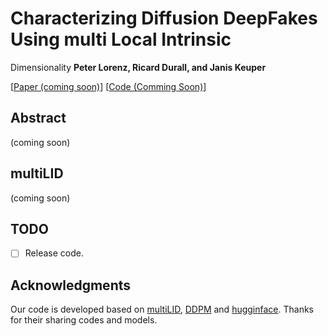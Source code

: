 # Characterizing Diffusion DeepFakes Using multi Local Intrinsic
Dimensionality
<b>Peter Lorenz, Ricard Durall, and Janis Keuper</b>

[[Paper (coming soon)](https://arxiv.org)] [[Code (Comming Soon)]()] 


## Abstract
(coming soon)

<!-- <p align="center">
<img src="figs/teaser.png" width=60%>
</p> -->

## multiLID
(coming soon)
<!-- <p align="center">
<img src="figs/dire.png" width=60%>
</p> -->

## TODO
- [ ] Release code.

## Acknowledgments
Our code is developed based on [multiLID](https://arxiv.org/pdf/2212.06776.pdf), [DDPM](https://arxiv.org/abs/2006.11239) and [hugginface](https://huggingface.co/). 
Thanks for their sharing codes and models.
